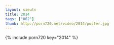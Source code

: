 ```yaml
--- 
layout: sieutv
title: 2014
tags: ["002"]
thumb: http://porn720.net/video/2014/poster.jpg
---
```

{% include porn720 key="2014" %} 
